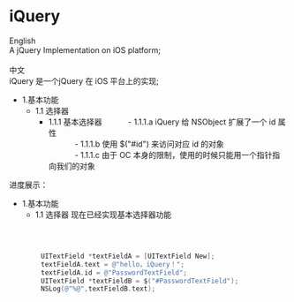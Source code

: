 # iQuery
English</br>
A jQuery Implementation on iOS platform; </br>
</br>
中文</br>
iQuery 是一个jQuery 在 iOS 平台上的实现;</br>
- 1.基本功能
    - 1.1 选择器
        - 1.1.1 基本选择器
            - 1.1.1.a iQuery 给 NSObject 扩展了一个 id 属性 </br>
                - 1.1.1.b 使用 $("#id") 来访问对应 id 的对象</br>
                    - 1.1.1.c 由于 OC 本身的限制，使用的时候只能用一个指针指向我们的对象</br>

进度展示：
- 1.基本功能
    - 1.1 选择器
          现在已经实现基本选择器功能
</br>

```objective-C (type)

        UITextField *textFieldA = [UITextField New];
        textFieldA.text = @"hello，iQuery！";
        textFieldA.id = @"PasswordTextField";
        UITextField *textFieldB = $("#PasswordTextField");
        NSLog(@"%@",textFieldB.text);
       
```
